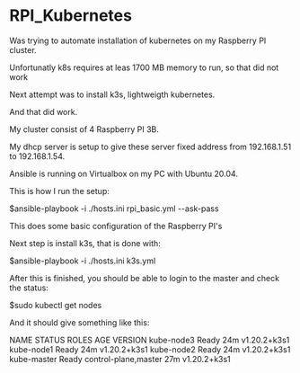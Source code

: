 # RPI_Kubernetes

Was trying to automate installation of kubernetes on my Raspberry PI cluster.

Unfortunatly k8s requires at leas 1700 MB memory to run, so that did not work

Next attempt was to install k3s, lightweigth kubernetes.

And that did work.

My cluster consist of 4 Raspberry PI 3B.

My dhcp server is setup to give these server fixed address from 192.168.1.51 to 192.168.1.54.

Ansible is running on Virtualbox on my PC with  Ubuntu 20.04.

This is how I run the setup:

$ansible-playbook -i ./hosts.ini rpi_basic.yml --ask-pass

This does some basic configuration of the Raspberry PI's

Next step is install k3s, that is done with:

$ansible-playbook -i ./hosts.ini  k3s.yml

After this is finished, you should be able to login to the master and check the status:

$sudo kubectl get nodes

And it should give something like this:

NAME          STATUS   ROLES                  AGE   VERSION
kube-node3    Ready    <none>                 24m   v1.20.2+k3s1
kube-node1    Ready    <none>                 24m   v1.20.2+k3s1
kube-node2    Ready    <none>                 24m   v1.20.2+k3s1
kube-master   Ready    control-plane,master   27m   v1.20.2+k3s1

